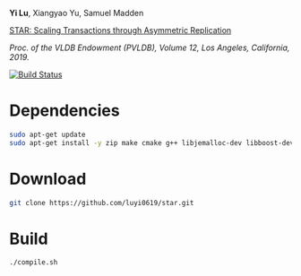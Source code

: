 **Yi Lu**, Xiangyao Yu, Samuel Madden

[STAR: Scaling Transactions through Asymmetric Replication](https://arxiv.org/abs/1811.02059)

*Proc. of the VLDB Endowment (PVLDB), Volume 12, Los Angeles, California, 2019.*

[![Build Status](https://travis-ci.org/luyi0619/star.svg?branch=master)](https://travis-ci.org/luyi0619/star)

# Dependencies

```sh
sudo apt-get update
sudo apt-get install -y zip make cmake g++ libjemalloc-dev libboost-dev libgoogle-glog-dev
```

# Download

```sh
git clone https://github.com/luyi0619/star.git
```

# Build

```
./compile.sh
```